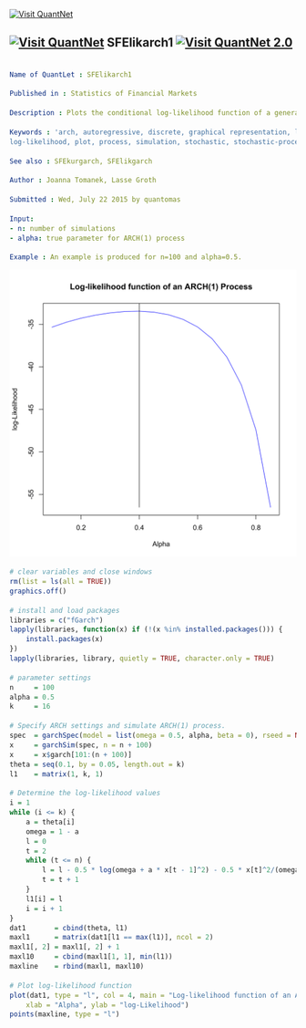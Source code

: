 
[<img src="https://github.com/QuantLet/Styleguide-and-Validation-procedure/blob/master/pictures/banner.png" alt="Visit QuantNet">](http://quantlet.de/index.php?p=info)

## [<img src="https://github.com/QuantLet/Styleguide-and-Validation-procedure/blob/master/pictures/qloqo.png" alt="Visit QuantNet">](http://quantlet.de/) **SFElikarch1** [<img src="https://github.com/QuantLet/Styleguide-and-Validation-procedure/blob/master/pictures/QN2.png" width="60" alt="Visit QuantNet 2.0">](http://quantlet.de/d3/ia)

```yaml

Name of QuantLet : SFElikarch1

Published in : Statistics of Financial Markets

Description : Plots the conditional log-likelihood function of a generated ARCH(1) process.

Keywords : 'arch, autoregressive, discrete, graphical representation, likelihood, linear,
log-likelihood, plot, process, simulation, stochastic, stochastic-process, time-series'

See also : SFEkurgarch, SFElikgarch

Author : Joanna Tomanek, Lasse Groth

Submitted : Wed, July 22 2015 by quantomas

Input: 
- n: number of simulations
- alpha: true parameter for ARCH(1) process

Example : An example is produced for n=100 and alpha=0.5.

```

![Picture1](SFElikarch1-1.png)


```r
# clear variables and close windows
rm(list = ls(all = TRUE))
graphics.off()

# install and load packages
libraries = c("fGarch")
lapply(libraries, function(x) if (!(x %in% installed.packages())) {
    install.packages(x)
})
lapply(libraries, library, quietly = TRUE, character.only = TRUE)

# parameter settings
n     = 100
alpha = 0.5
k     = 16

# Specify ARCH settings and simulate ARCH(1) process.
spec  = garchSpec(model = list(omega = 0.5, alpha, beta = 0), rseed = NULL)
x     = garchSim(spec, n = n + 100)
x     = x$garch[101:(n + 100)]
theta = seq(0.1, by = 0.05, length.out = k)
l1    = matrix(1, k, 1)

# Determine the log-likelihood values
i = 1
while (i <= k) {
    a = theta[i]
    omega = 1 - a
    l = 0
    t = 2
    while (t <= n) {
        l = l - 0.5 * log(omega + a * x[t - 1]^2) - 0.5 * x[t]^2/(omega + a * x[t - 1]^2)
        t = t + 1
    }
    l1[i] = l
    i = i + 1
}
dat1       = cbind(theta, l1)
maxl1      = matrix(dat1[l1 == max(l1)], ncol = 2)
maxl1[, 2] = maxl1[, 2] + 1
maxl10     = cbind(maxl1[1, 1], min(l1))
maxline    = rbind(maxl1, maxl10)

# Plot log-likelihood function
plot(dat1, type = "l", col = 4, main = "Log-likelihood function of an ARCH(1) Process", 
    xlab = "Alpha", ylab = "log-Likelihood")
points(maxline, type = "l") 

```
